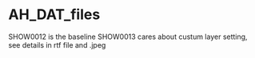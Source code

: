 # AH_DAT_files

SHOW0012 is the baseline
SHOW0013 cares about custum layer setting, see details in rtf file and .jpeg
